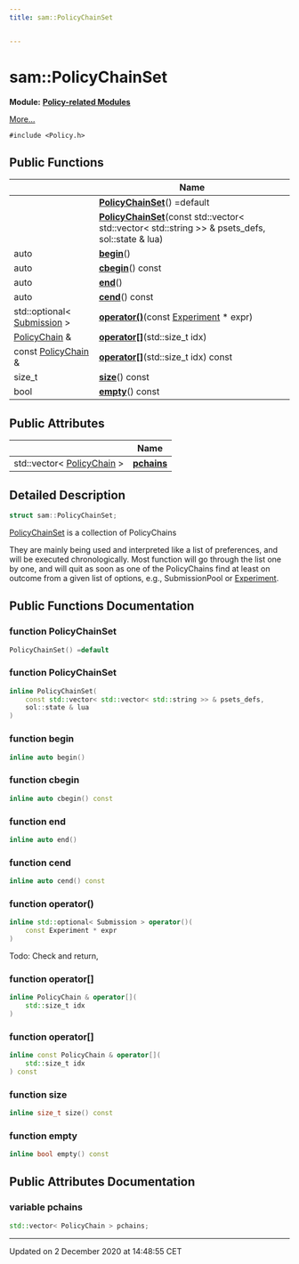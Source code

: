 ```yaml
---
title: sam::PolicyChainSet


---
```


# sam::PolicyChainSet


**Module:** **[Policy-related Modules](/doxygen/Modules/group___policies/)**

 [More...](#detailed-description)


`#include <Policy.h>`













## Public Functions

|                | Name           |
| -------------- | -------------- |
|  | **[PolicyChainSet](/doxygen/Classes/structsam_1_1_policy_chain_set/#function-policychainset)**() =default  |
|  | **[PolicyChainSet](/doxygen/Classes/structsam_1_1_policy_chain_set/#function-policychainset)**(const std::vector< std::vector< std::string >> & psets_defs, sol::state & lua)  |
| auto | **[begin](/doxygen/Classes/structsam_1_1_policy_chain_set/#function-begin)**()  |
| auto | **[cbegin](/doxygen/Classes/structsam_1_1_policy_chain_set/#function-cbegin)**() const  |
| auto | **[end](/doxygen/Classes/structsam_1_1_policy_chain_set/#function-end)**()  |
| auto | **[cend](/doxygen/Classes/structsam_1_1_policy_chain_set/#function-cend)**() const  |
| std::optional< [Submission](/doxygen/Classes/classsam_1_1_submission/) > | **[operator()](/doxygen/Classes/structsam_1_1_policy_chain_set/#function-operator())**(const [Experiment](/doxygen/Classes/classsam_1_1_experiment/) * expr)  |
| [PolicyChain](/doxygen/Classes/structsam_1_1_policy_chain/) & | **[operator[]](/doxygen/Classes/structsam_1_1_policy_chain_set/#function-operator[])**(std::size_t idx)  |
| const [PolicyChain](/doxygen/Classes/structsam_1_1_policy_chain/) & | **[operator[]](/doxygen/Classes/structsam_1_1_policy_chain_set/#function-operator[])**(std::size_t idx) const  |
| size_t | **[size](/doxygen/Classes/structsam_1_1_policy_chain_set/#function-size)**() const  |
| bool | **[empty](/doxygen/Classes/structsam_1_1_policy_chain_set/#function-empty)**() const  |


## Public Attributes

|                | Name           |
| -------------- | -------------- |
| std::vector< [PolicyChain](/doxygen/Classes/structsam_1_1_policy_chain/) > | **[pchains](/doxygen/Classes/structsam_1_1_policy_chain_set/#variable-pchains)**  |






## Detailed Description

```cpp
struct sam::PolicyChainSet;
```



























[PolicyChainSet](/doxygen/Classes/structsam_1_1_policy_chain_set/) is a collection of PolicyChains

They are mainly being used and interpreted like a list of preferences, and will be executed chronologically. Most function will go through the list one by one, and will quit as soon as one of the PolicyChains find at least on outcome from a given list of options, e.g., SubmissionPool or [Experiment](/doxygen/Classes/classsam_1_1_experiment/). 









## Public Functions Documentation

### function PolicyChainSet

```cpp
PolicyChainSet() =default
```





























### function PolicyChainSet

```cpp
inline PolicyChainSet(
    const std::vector< std::vector< std::string >> & psets_defs,
    sol::state & lua
)
```





























### function begin

```cpp
inline auto begin()
```





























### function cbegin

```cpp
inline auto cbegin() const
```





























### function end

```cpp
inline auto end()
```





























### function cend

```cpp
inline auto cend() const
```





























### function operator()

```cpp
inline std::optional< Submission > operator()(
    const Experiment * expr
)
```




























Todo: Check and return, 

### function operator[]

```cpp
inline PolicyChain & operator[](
    std::size_t idx
)
```





























### function operator[]

```cpp
inline const PolicyChain & operator[](
    std::size_t idx
) const
```





























### function size

```cpp
inline size_t size() const
```





























### function empty

```cpp
inline bool empty() const
```































## Public Attributes Documentation

### variable pchains

```cpp
std::vector< PolicyChain > pchains;
```

































-------------------------------

Updated on  2 December 2020 at 14:48:55 CET